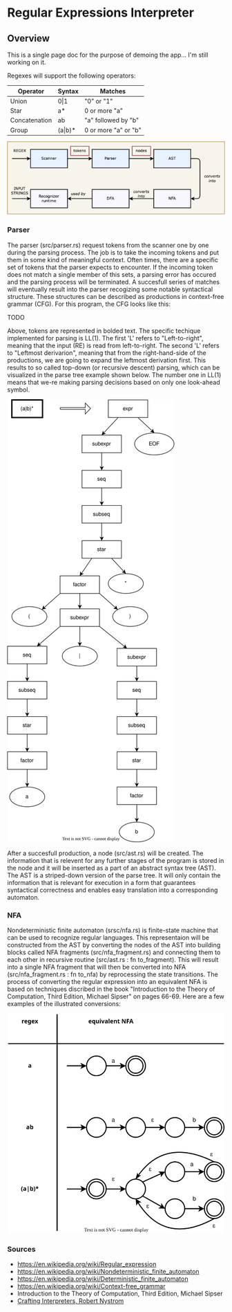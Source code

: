 # Regular Expressions Interpreter

## Overview

This is a single page doc for the purpose of demoing the app... I'm still working on it.

Regexes will support the following operators:

|Operator  |Syntax  | Matches|
--- | --- | --- |
|Union | 0\|1 | "0" or "1"|  
|Star |a* | 0 or more "a"|
|Concatenation | ab | "a" followed by "b"|
|Group | (a\|b)* | 0 or more "a" or "b"|


![](https://github.com/thiom/tiralab/blob/main/docs/img/rs-regex-overview.drawio.png)

### Parser

The parser (src/parser.rs) request tokens from the scanner one by one during the parsing process. 
The job is to take the incoming tokens and put them in some kind of meaningful context. Often times, 
there are a specific set of tokens that the parser expects to encounter. If the incoming token does not 
match a single member of this sets, a parsing error has occured and the parsing process will be 
terminated. A succesfull series of matches will eventually result into the parser recogizing some notable 
syntactical structure. These structures can be described as productions in context-free grammar (CFG). 
For this program, the CFG looks like this:

TODO

Above, tokens are represented in bolded text. The specific techique implemented for parsing is LL(1). The 
first 'L' refers to "Left-to-right", meaning that the input (RE) is read from left-to-right. The second 'L' 
refers to "Leftmost derivarion", meaning that from the right-hand-side of the productions, we are going to 
expand the leftmost derivation first. This results to so called top-down (or recursive descent) parsing, 
which can be visualized in the parse tree example shown below. The number one in LL(1) means that we-re making 
parsing decisions based on only one look-ahead symbol.

![](https://github.com/thiom/tiralab/blob/main/docs/img/parse_tree.drawio.svg)

After a succesfull production, a node (src/ast.rs) will be created. The information that is relevent for any further 
stages of the program is stored in the node and it will be inserted as a part of an abstract syntax tree (AST). The 
AST is a striped-down version of the parse tree. It will only contain the information that is relevant for execution 
in a form that guarantees syntactical correctness and enables easy translation into a corresponding automaton.


### NFA

Nondeterministic finite automaton (srsc/nfa.rs) is finite-state machine that can be used to recognize regular 
languages. This representaion will be constructed from the AST by converting the nodes of the AST into building 
blocks called NFA fragments (src/nfa_fragment.rs) and connecting them to each other in recursive routine 
(src/ast.rs : fn to_fragment). This will result into a single NFA fragment that will then be converted into NFA  
(src/nfa_fragment.rs : fn to_nfa) by reprocessing the state transitions. The process of converting the regular 
expression into an equivalent NFA is based on techniques discribed in the book "Introduction to the Theory of 
Computation, Third Edition, Michael Sipser" on pages 66-69. Here are a few examples of the illustrated conversions:

![](https://github.com/thiom/tiralab/blob/main/docs/img/regex_to_nfa_v5.drawio.svg)


### Sources

- https://en.wikipedia.org/wiki/Regular_expression 
- https://en.wikipedia.org/wiki/Nondeterministic_finite_automaton 
- https://en.wikipedia.org/wiki/Deterministic_finite_automaton 
- https://en.wikipedia.org/wiki/Context-free_grammar 
- Introduction to the Theory of Computation, Third Edition, Michael Sipser 
- [Crafting Interpreters, Robert Nystrom](https://craftinginterpreters.com/) 

